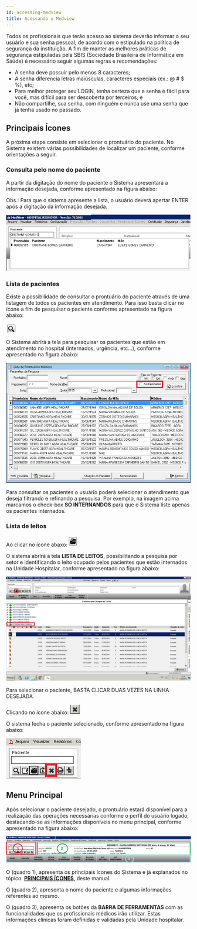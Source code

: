 ```yaml
---
id: accessing-medview
title: Acessando o Medview
---
```


Todos os profissionais que terão acesso ao sistema deverão informar o seu usuário e sua senha pessoal, de acordo com o estipulado na política de segurança da instituição.
A fim de manter as melhores práticas de segurança estipuladas pela SBIS (Sociedade Brasileira de Informática em Saúde) é necessário seguir algumas regras e recomendações:

- A senha deve possuir pelo menos 8 caracteres;
- A senha diferencia letras maiúsculas, caracteres especiais (ex.: @ # $ %), etc;
- Para melhor proteger seu LOGIN, tenha certeza que a senha é fácil para você, mas difícil para ser descoberta por terceiros; e
- Não compartilhe, sua senha, com ninguém e nunca use uma senha que já tenha usado no
passado.

## Principais Ícones

A próxima etapa consiste em selecionar o prontuário do paciente. No Sistema existem várias possibilidades de localizar um paciente, conforme orientações a seguir.

### Consulta pelo nome do paciente

A partir da digitação do nome do paciente o Sistema apresentará a informação desejada, conforme apresentado na 
figura abaixo:

Obs.: Para que o sistema apresente a lista, o usuário deverá apertar ENTER após a digitação da informação desejada.

![Consulta pelo nome do paciente](../assets/imagem1.jpg)

### Lista de pacientes

Existe a possibilidade de consultar o prontuário do paciente através de uma listagem de todos os pacientes em atendimento. Para isso basta clicar no ícone a fim de pesquisar o paciente conforme apresentado na figura abaixo:

![Ícone de pesquisa](../assets/imagem2.png) 

O Sistema abrirá a tela para pesquisar os pacientes que estão em atendimento no hospital (internados, urgência, etc...), conforme apresentado na figura abaixo:

![Lista de Prontuários Médicos](../assets/imagem3.png) 

Para consultar os pacientes o usuário poderá selecionar o atendimento que deseja filtrando e refinando a pesquisa. Por exemplo, na imagem acima marcamos o check-box **SÓ INTERNANDOS** para que o Sistema liste apenas os pacientes internados.

### Lista de leitos

Ao clicar no ícone abaxo: ![Ícone de Leitos](../assets/imagem4.png)

O sistema abrirá a tela **LISTA DE LEITOS**, possibilitando a pesquisa por setor e identificando o leito ocupado pelos pacientes que estão internados na Unidade Hospitalar, conforme apresentado na figura abaixo:

![Lista de Prontuários Médicos](../assets/imagem5.png) 

Para selecionar o paciente, BASTA CLICAR DUAS VEZES NA LINHA DESEJADA.

Clicando no ícone abaixo: ![Ícone de Limpar](../assets/imagem6.png)

O sistema fecha o paciente selecionado, conforme apresentado na figura abaixo:

![Botão de Limpar paciente selecionado](../assets/imagem7.png)

## Menu Principal

Após selecionar o paciente desejado, o prontuário estará disponível para a realização das operações necessárias conforme o perfil do usuário logado, destacando-se as informações disponíveis no menu principal, conforme apresentado na figura abaixo:

![Menu Principal](../assets/imagem8.png)

O (quadro 1), apresenta os principais ícones do Sistema e já explanados no tópico: [**PRINCIPAIS ÍCONES**](#principais-icones), deste manual.

O (quadro 2), apresenta o nome do paciente e algumas informações referentes ao mesmo.

O (quadro 3), apresenta os botões da **BARRA DE FERRAMENTAS** com as funcionalidades que os profissionais médicos irão utilizar. Estas informações clínicas foram definidas e validadas pela Unidade hospitalar.